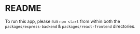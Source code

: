 # README

To run this app, please run `npm start` from within both the `packages/express-backend` & `packages/react-frontend` directories. 

